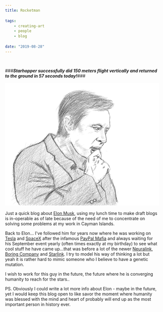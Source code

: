 ```yaml
---
title: Rocketman

tags:
    - creating-art
    - people
    - blog

date: "2019-08-28"
---
```

<br/>

###<b>*Starhopper successfully did 150 meters flight vertically and returned to the ground in 57 seconds today!*</b>###

![rocketman](rocketman.jpg)
<br/>

Just a quick blog about [Elon Musk](https://en.wikipedia.org/wiki/Elon_Musk), using my lunch time to make draft blogs is in-operable as of late because of the need of me to concentrate on solving some problems at my work in Cayman Islands. 

Back to Elon... I've followed him for years now where he was working on [Tesla](https://tesla.com/) and [SpaceX](https://spacex.com/) after the infamous [PayPal Mafia](https://en.wikipedia.org/wiki/PayPal_Mafia) and always waiting for his September event yearly (often times exactly at my birthday) to see what cool stuff he have came up...that was before a lot of the newer [Neuralink](https://neuralink.com), [Boring Company](https://boringcompany.com/) and [Starlink](https://starlink.com/). I try to model his way of thinking a lot but yeah it is rather hard to mimic someone who I believe to have a genetic mutation. 

I wish to work for this guy in the future, the future where he is converging humanity to reach for the stars..

PS. Obviously I could write a lot more info about Elon - maybe in the future, yet I would keep this blog open to like savor the moment where humanity was blessed with the mind and heart of probably will end up as the most important person in history ever.

